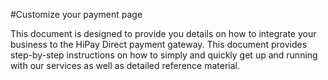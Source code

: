 #Customize your payment pageThis document is designed to provide you details on how to integrate your business to the HiPay Direct payment gateway. This document provides step-by-step instructions on how to simply and quickly get up and running with our services as well as detailed reference material.